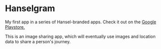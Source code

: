 # Hanselgram

My first app in a series of Hansel-branded apps.
Check it out on the [Google Playstore.](https://play.google.com/store/apps/details?id=app.voltarian.hanselgram&hl=en)

This is an image sharing app, which will eventually use images and location data to share a person's journey.
